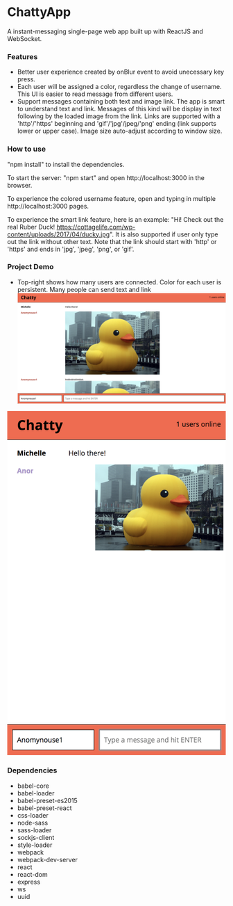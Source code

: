 ChattyApp
=====================

A instant-messaging single-page web app built up with ReactJS and WebSocket.

### Features

* Better user experience created by onBlur event to avoid unecessary key press.
* Each user will be assigned a color, regardless the change of username. This UI is easier to read message from different users.
* Support messages containing both text and image link. The app is smart to understand text and link. Messages of this kind will be display in text following by the loaded image from the link. Links are supported with a 'http'/'https' beginning and 'gif'/'jpg'/jpeg/'png' ending (link supports lower or upper case). Image size auto-adjust according to window size.

### How to use

"npm install" to install the dependencies.

To start the server: "npm start" and open http://localhost:3000 in the browser.

To experience the colored username feature, open and typing in multiple http://localhost:3000 pages.

To experience the smart link feature, here is an example: "Hi! Check out the real Ruber Duck! https://cottagelife.com/wp-content/uploads/2017/04/ducky.jpg". It is also supported if user only type out the link without other text. Note that the link should start with 'http' or 'https' and ends in 'jpg', 'jpeg', 'png', or 'gif'.

### Project Demo
* Top-right shows how many users are connected. Color for each user is persistent. Many people can send text and link
![desktop view default](https://github.com/GrinJessie/ChattyApp/blob/master/doc/Screen%20Shot%202018-02-23%20at%2012.13.36%20PM.png)

![Half desktop view default](https://github.com/GrinJessie/ChattyApp/blob/master/doc/Screen%20Shot%202018-02-22%20at%209.44.27%20PM.png)

### Dependencies

* babel-core
* babel-loader
* babel-preset-es2015
* babel-preset-react
* css-loader
* node-sass
* sass-loader
* sockjs-client
* style-loader
* webpack
* webpack-dev-server
* react
* react-dom
* express
* ws
* uuid
